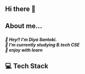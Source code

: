 ## Hi there 👋
<p align="left"></p>

###

<h2 align="left">About me...</h2>

###

<h5 align="left">🎀 Hey!! I'm Diya Santoki.<br>🎯   I’m currently studying B.tech CSE <br>🌸 enjoy with learn</h5>

###

<h2 align="left">💻 Tech Stack</h2>

###

